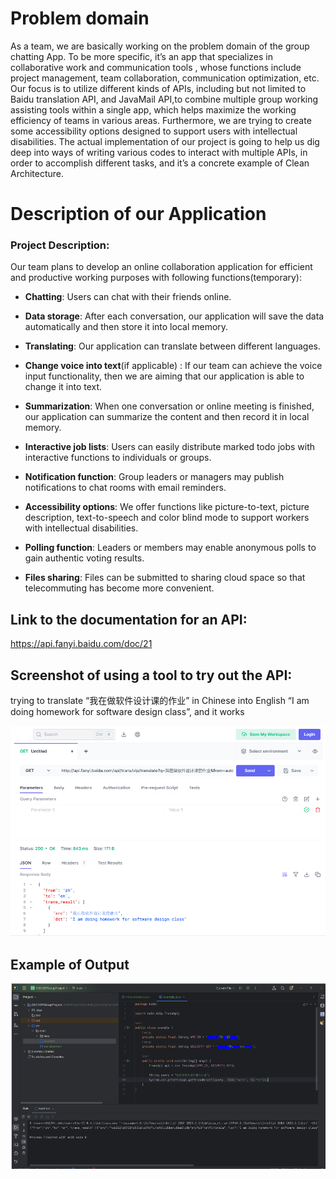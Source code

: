 # **Problem domain**

As a team, we are basically working on the problem domain of the group chatting App. To be more specific, it’s an app
that specializes in collaborative work and communication tools
, whose functions include project management, team collaboration,
communication optimization, etc. Our focus is to utilize
different kinds of APIs, including but not limited to  Baidu
translation API, and JavaMail API,to combine multiple group working
assisting tools within a single app, which helps maximize the working
efficiency of teams in various areas. Furthermore, we are trying to
create some accessibility options designed to support users with
intellectual disabilities. The actual implementation of our project
is going to help us dig deep into ways of writing various codes to
interact with multiple APIs, in order to accomplish different tasks,
and it’s a concrete example of Clean Architecture.


# **Description of our Application**

<h3>Project Description:</h3>

Our team plans to develop an online collaboration application for
efficient and productive working purposes with following
functions(temporary):


-   **Chatting**: Users can chat with their friends online.




-   **Data storage**: After each conversation, our application will save the
    data automatically and then store it into local memory.




-   **Translating**: Our application can translate between different
    languages.




-   **Change voice into text**(if applicable) : If our team can achieve the
    voice input functionality, then we are aiming that our application
    is able to change it into text.




-   **Summarization**: When one conversation or online meeting is finished,
    our application can summarize the content and then record it in
    local memory.




-   **Interactive job lists**: Users can easily distribute marked todo jobs
    with interactive functions to individuals or groups.




-   **Notification function**: Group leaders or managers may publish
    notifications to chat rooms with email reminders.




-   **Accessibility options**: We offer functions like picture-to-text,
    picture description, text-to-speech and color blind mode to
    support workers with intellectual disabilities.




-   **Polling function**: Leaders or members may enable anonymous polls to
    gain authentic voting results.




-   **Files sharing**: Files can be submitted to sharing cloud space so that
    telecommuting has become more convenient.


## Link to the documentation for an API:

https://api.fanyi.baidu.com/doc/21

## Screenshot of using a tool to try out the API:

trying to translate “我在做软件设计课的作业” in Chinese into English “I am doing homework for software design class”, and it works

![](207_930.png)

## Example of Output
![](207_930_2.png)
